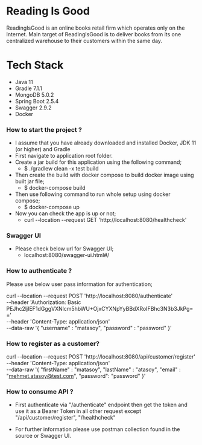 # Reading Is Good #

ReadingIsGood is an online books retail firm which operates only on the Internet. Main target of ReadingIsGood is to deliver books from its one centralized warehouse to their customers within the same day. 
# Tech Stack #

* Java 11
* Gradle 7.1.1
* MongoDB 5.0.2
* Spring Boot 2.5.4
* Swagger 2.9.2
* Docker

### How to start the project ? ###
* I assume that you have already downloaded and installed Docker, JDK 11 (or higher) and Gradle 
* First navigate to application root folder.
* Create a jar build for this application using the following command;
  * $ ./gradlew clean -x test build
* Then create the build with docker compose to build docker image using built jar file;
  * $ docker-compose build
* Then use following command to run whole setup using docker compose;
  * $ docker-compose up
* Now you can check the app is up or not;
  * curl --location --request GET 'http://localhost:8080/healthcheck'
### Swagger UI ###
* Please check below url for Swagger UI;
  * localhost:8080/swagger-ui.html#/

### How to authenticate ? ###

Please use below user pass information for authentication;

curl --location --request POST 'http://localhost:8080/authenticate' \
--header 'Authorization: Basic PEJhc2ljIEF1dGggVXNlcm5hbWU+OjxCYXNpYyBBdXRoIFBhc3N3b3JkPg==' \
--header 'Content-Type: application/json' \
--data-raw '{
"username" : "matasoy",
"password" : "password"
}'

### How to register as a customer? ###

curl --location --request POST 'http://localhost:8080/api/customer/register' \
--header 'Content-Type: application/json' \
--data-raw '{
"firstName" : "matasoy",
"lastName" : "atasoy",
"email" : "mehmet.atasoy@test.com",
"password": "password"
}'


### How to consume API ? ###

* First authenticate via "/authenticate" endpoint then get the token and use it as a Bearer Token in all other 
  request except "/api/customer/register", "/healthcheck"


* For further information please use postman collection found in the source or Swagger UI.
